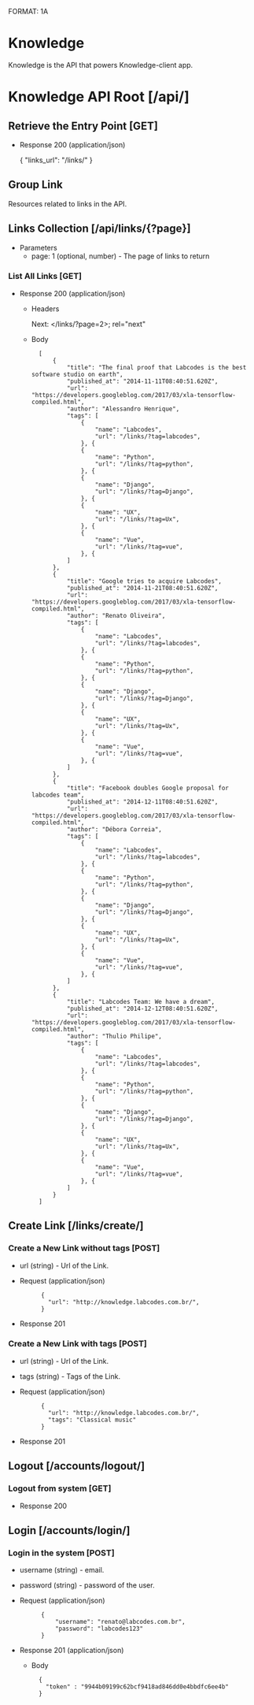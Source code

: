 FORMAT: 1A

# Knowledge

Knowledge is the API that powers Knowledge-client app.

# Knowledge API Root [/api/]

## Retrieve the Entry Point [GET]

+ Response 200 (application/json)

    {
        "links_url": "/links/"
    }

## Group Link

Resources related to links in the API.

## Links Collection [/api/links/{?page}]

+ Parameters
    + page: 1 (optional, number) - The page of links to return

### List All Links [GET]

+ Response 200 (application/json)

    + Headers

        Next: </links/?page=2>; rel="next"

    + Body

            [
                {
                    "title": "The final proof that Labcodes is the best software studio on earth",
                    "published_at": "2014-11-11T08:40:51.620Z",
                    "url": "https://developers.googleblog.com/2017/03/xla-tensorflow-compiled.html",
                    "author": "Alessandro Henrique",
                    "tags": [
                        {
                            "name": "Labcodes",
                            "url": "/links/?tag=labcodes",
                        }, {
                        {
                            "name": "Python",
                            "url": "/links/?tag=python",
                        }, {
                        {
                            "name": "Django",
                            "url": "/links/?tag=Django",
                        }, {
                        {
                            "name": "UX",
                            "url": "/links/?tag=Ux",
                        }, {
                        {
                            "name": "Vue",
                            "url": "/links/?tag=vue",
                        }, {
                    ]
                },
                {
                    "title": "Google tries to acquire Labcodes",
                    "published_at": "2014-11-21T08:40:51.620Z",
                    "url": "https://developers.googleblog.com/2017/03/xla-tensorflow-compiled.html",
                    "author": "Renato Oliveira",
                    "tags": [
                        {
                            "name": "Labcodes",
                            "url": "/links/?tag=labcodes",
                        }, {
                        {
                            "name": "Python",
                            "url": "/links/?tag=python",
                        }, {
                        {
                            "name": "Django",
                            "url": "/links/?tag=Django",
                        }, {
                        {
                            "name": "UX",
                            "url": "/links/?tag=Ux",
                        }, {
                        {
                            "name": "Vue",
                            "url": "/links/?tag=vue",
                        }, {
                    ]
                },
                {
                    "title": "Facebook doubles Google proposal for labcodes team",
                    "published_at": "2014-12-11T08:40:51.620Z",
                    "url": "https://developers.googleblog.com/2017/03/xla-tensorflow-compiled.html",
                    "author": "Débora Correia",
                    "tags": [
                        {
                            "name": "Labcodes",
                            "url": "/links/?tag=labcodes",
                        }, {
                        {
                            "name": "Python",
                            "url": "/links/?tag=python",
                        }, {
                        {
                            "name": "Django",
                            "url": "/links/?tag=Django",
                        }, {
                        {
                            "name": "UX",
                            "url": "/links/?tag=Ux",
                        }, {
                        {
                            "name": "Vue",
                            "url": "/links/?tag=vue",
                        }, {
                    ]
                },
                {
                    "title": "Labcodes Team: We have a dream",
                    "published_at": "2014-12-12T08:40:51.620Z",
                    "url": "https://developers.googleblog.com/2017/03/xla-tensorflow-compiled.html",
                    "author": "Thulio Philipe",
                    "tags": [
                        {
                            "name": "Labcodes",
                            "url": "/links/?tag=labcodes",
                        }, {
                        {
                            "name": "Python",
                            "url": "/links/?tag=python",
                        }, {
                        {
                            "name": "Django",
                            "url": "/links/?tag=Django",
                        }, {
                        {
                            "name": "UX",
                            "url": "/links/?tag=Ux",
                        }, {
                        {
                            "name": "Vue",
                            "url": "/links/?tag=vue",
                        }, {
                    ]
                }
            ]

## Create Link [/links/create/]

### Create a New Link without tags [POST]

+ url (string) - Url of the Link.

+ Request (application/json)

            {
              "url": "http://knowledge.labcodes.com.br/",
            }

+ Response 201

### Create a New Link with tags [POST]

+ url (string) - Url of the Link.
+ tags (string) - Tags of the Link.

+ Request (application/json)

            {
              "url": "http://knowledge.labcodes.com.br/",
              "tags": "Classical music"
            }

+ Response 201

## Logout [/accounts/logout/]

### Logout from system [GET]

+ Response 200

## Login [/accounts/login/]

### Login in the system [POST]

+ username (string) - email.
+ password (string) - password of the user.

+ Request (application/json)

            {
                "username": "renato@labcodes.com.br",
                "password": "labcodes123"
            }

+ Response 201 (application/json)

    + Body

            {
              "token" : "9944b09199c62bcf9418ad846dd0e4bbdfc6ee4b"
            }
